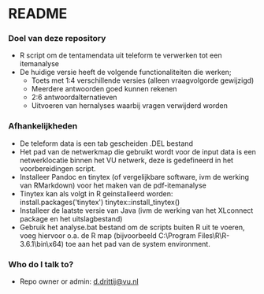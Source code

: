# README #

### Doel van deze repository ###

* R script om de tentamendata uit teleform te verwerken tot een itemanalyse
* De huidige versie heeft de volgende functionaliteiten die werken;
	* Toets met 1:4 verschillende versies (alleen vraagvolgorde gewijzigd)
	* Meerdere antwoorden goed kunnen rekenen
	* 2:6 antwoordalternatieven
	* Uitvoeren van hernalyses waarbij vragen verwijderd worden

### Afhankelijkheden ###

* De teleform data is een tab gescheiden .DEL bestand 
* Het pad van de netwerkmap die gebruikt wordt voor de input data is een netwerklocatie binnen het VU netwerk, 
deze is gedefineerd in het voorbereidingen script.
* Installeer Pandoc en tinytex (of vergelijkbare software, ivm de werking van RMarkdown) voor het maken van de pdf-itemanalyse
* Tinytex kan als volgt in R geinstalleerd worden: 
install.packages('tinytex')
tinytex::install_tinytex()
* Installeer de laatste versie van Java (ivm de werking van het XLconnect package en het uitslagbestand)
* Gebruik het analyse.bat bestand om de scripts buiten R uit te voeren, voeg
hiervoor o.a. de R map (bijvoorbeeld C:\Program Files\R\R-3.6.1\bin\x64) toe aan het pad van de system environment.

### Who do I talk to? ###

* Repo owner or admin: d.drittij@vu.nl
